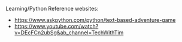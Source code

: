 Learning/Python
Reference websites:
  - https://www.askpython.com/python/text-based-adventure-game
  - https://www.youtube.com/watch?v=DEcFCn2ubSg&ab_channel=TechWithTim
  
